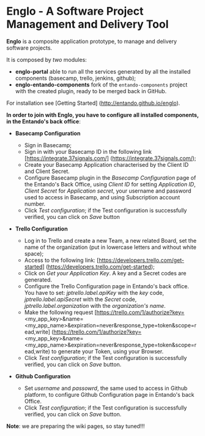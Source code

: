 # Englo - A Software Project Management and Delivery Tool

**Englo** is a composite application prototype, to manage and delivery software projects.

It is composed by *two* modules:

* **englo-portal** able to run all the services generated by all the installed components (basecamp, trello, jenkins, github);
* **englo-entando-components** fork of the ```entando-components``` project with the created plugin, ready to be merged back in GitHub.

For installation see [Getting Started] (http://entando.github.io/englo).

**In order to join with Englo, you have to configure all installed components, in the Entando's back office**:

* **Basecamp Configuration**
  * Sign in Basecamp;
  * Sign in with your Basecamp ID in the following link [https://integrate.37signals.com/]   (https://integrate.37signals.com/);
  * Create your Basecamp Application characterised by the Client ID and Client Secret.
  * Configure Basecamp plugin in the _Basecamp Configuration_ page of the Entando's Back Office, using _Client ID_ for setting _Application ID_, _Client Secret_ for _Application secret_, your username and password used to access in Basecamp, and using Subscription account number.
  * Click _Test configuration_; if the Test configuration is successfully verified, you can click on _Save_ button

* **Trello Configuration**

  * Log in to Trello and create a new Team, a new related Board, set the name of the organization (put in lowercase letters  and without white space);
  * Access to the following link: [https://developers.trello.com/get-started] (https://developers.trello.com/get-started);
  * Click on _Get your Application Key_. A key and a Secret codes are generated.
  * Configure the Trello Configuration page in Entando's back office. You have to set: _jptrello.label.apiKey_ with the _key_  code, _jptrello.label.apiSecret_ with the _Secret_ code, _jptrello.label.organization_ with the _organization's name_.
  * Make the following request [https://trello.com/1/authorize?key=<my_app_key>&name=<my_app_name>&expiration=never&response_type=token&scope=read,write] (https://trello.com/1/authorize?key=<my_app_key>&name=<my_app_name>&expiration=never&response_type=token&scope=read,write) to generate your Token, using your Browser.
  * Click _Test configuration_; if the Test configuration is successfully verified, you can click on _Save_ button.

* **Github Configuration**

  * Set _username_ and _passowrd_, the same used to access in Github platform, to configure Github Configuration page in Entando's back Office.
  * Click _Test configuration_; if the Test configuration is successfully verified, you can click on _Save_ button.

**Note**: we are preparing the wiki pages, so stay tuned!!!
